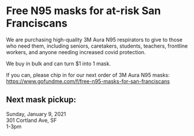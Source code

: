 # Free N95 masks for at-risk San Franciscans

We are purchasing high-quality 3M Aura N95 respirators to give to those who need them, including seniors, caretakers, students, teachers, frontline workers, and anyone needing increased covid protection.

We buy in bulk and can turn $1 into 1 mask.

If you can, please chip in for our next order of 3M Aura N95 masks: https://www.gofundme.com/f/free-n95-masks-for-san-franciscans

## Next mask pickup:

Sunday, January 9, 2021<br/>
301 Cortland Ave, SF<br/>
1-3pm
